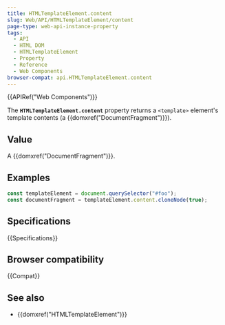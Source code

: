 ```yaml
---
title: HTMLTemplateElement.content
slug: Web/API/HTMLTemplateElement/content
page-type: web-api-instance-property
tags:
  - API
  - HTML DOM
  - HTMLTemplateElement
  - Property
  - Reference
  - Web Components
browser-compat: api.HTMLTemplateElement.content
---
```

{{APIRef("Web Components")}}

The **`HTMLTemplateElement.content`** property returns a
`<template>` element's template contents (a
{{domxref("DocumentFragment")}}).

## Value

A {{domxref("DocumentFragment")}}.

## Examples

```js
const templateElement = document.querySelector("#foo");
const documentFragment = templateElement.content.cloneNode(true);
```

## Specifications

{{Specifications}}

## Browser compatibility

{{Compat}}

## See also

- {{domxref("HTMLTemplateElement")}}
